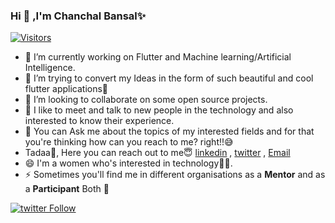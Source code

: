### Hi 👋 ,I'm Chanchal Bansal✨

[![Visitors](https://visitor-badge.glitch.me/badge?page_id=Chanchal1603.visitor-badge)](#)
- 🔭 I’m currently working on Flutter and Machine learning/Artificial Intelligence.
- 🌱 I’m trying to convert my Ideas in the form of such beautiful and cool flutter applications💜
- 👯 I’m looking to collaborate on some open source projects.
- 🤩 I like to meet and talk to new people in the technology and also interested to know their experience.
- 💬 You can Ask me about the topics of my interested fields and for that you're thinking how can you reach to me? right!!😅
- Tadaa🎇, Here you can reach out to me😇 [linkedin](https://www.linkedin.com/in/chanchal-bansal-4b6778193/) , [twitter](https://twitter.com/Chancha40039094) , [Email](https://mail.google.com/mail/u/1/#inbox)
- 😄 I'm a women who's interested in technology👩‍💻.
- ⚡ Sometimes you'll find me in different organisations as a **Mentor** and as a **Participant**  Both 🌺

[![twitter Follow](https://img.shields.io/twitter/follow/Chancha40039094?style=social)](https://twitter.com/Chancha40039094)
 


